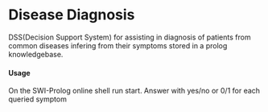 # Disease Diagnosis
DSS(Decision Support System) for assisting in diagnosis of patients from common diseases infering from their symptoms stored in a prolog knowledgebase.

#### Usage
On the SWI-Prolog online shell run start.
Answer with yes/no or 0/1 for each queried symptom
